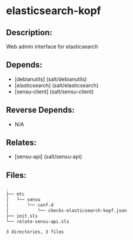 # elasticsearch-kopf

## Description:

Web admin interface for elasticsearch

## Depends:

  -  [debianutils] (salt/debianutils)
  -  [elasticsearch] (salt/elasticsearch)
  -  [sensu-client] (salt/sensu-client)

## Reverse Depends:

  -  N/A

## Relates:

  -  [sensu-api] (salt/sensu-api)

## Files:

```bash
.
├── etc
│   └── sensu
│       └── conf.d
│           └── checks-elasticsearch-kopf.json
├── init.sls
└── relate-sensu-api.sls

3 directories, 3 files
```
